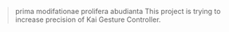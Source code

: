 > prima modifationae prolifera abudianta
This project is trying to increase precision of Kai Gesture Controller.
